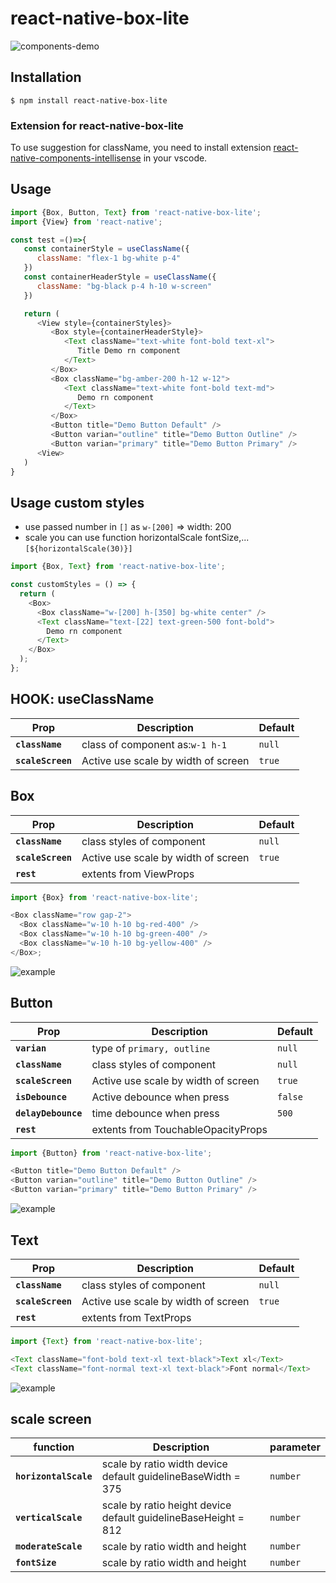 # react-native-box-lite

![components-demo](https://github.com/sangyuo/react-native-components/blob/main/src/example/example-1.png)

## Installation

`$ npm install react-native-box-lite`

### Extension for react-native-box-lite

To use suggestion for className, you need to install extension [react-native-components-intellisense](https://marketplace.visualstudio.com/items?itemName=SangYuo.react-native-components-intellisense) in your vscode.

## Usage

```js
import {Box, Button, Text} from 'react-native-box-lite';
import {View} from 'react-native';

const test =()=>{
   const containerStyle = useClassName({
      className: "flex-1 bg-white p-4"
   })
   const containerHeaderStyle = useClassName({
      className: "bg-black p-4 h-10 w-screen"
   })

   return (
      <View style={containerStyles}>
         <Box style={containerHeaderStyle}>
            <Text className="text-white font-bold text-xl">
               Title Demo rn component
            </Text>
         </Box>
         <Box className="bg-amber-200 h-12 w-12">
            <Text className="text-white font-bold text-md">
               Demo rn component
            </Text>
         </Box>
         <Button title="Demo Button Default" />
         <Button varian="outline" title="Demo Button Outline" />
         <Button varian="primary" title="Demo Button Primary" />
      <View>
   )
}
```

## Usage custom styles

- use passed number in `[]` as `w-[200]` => width: 200
- scale you can use function horizontalScale fontSize,... `[${horizontalScale(30)}]`

```js
import {Box, Text} from 'react-native-box-lite';

const customStyles = () => {
  return (
    <Box>
      <Box className="w-[200] h-[350] bg-white center" />
      <Text className="text-[22] text-green-500 font-bold">
        Demo rn component
      </Text>
    </Box>
  );
};
```

## HOOK: useClassName

| Prop              | Description                         | Default |
| ----------------- | ----------------------------------- | ------- |
| **`className`**   | class of component as:`w-1 h-1`     | `null`  |
| **`scaleScreen`** | Active use scale by width of screen | `true`  |

## Box

| Prop              | Description                         | Default |
| ----------------- | ----------------------------------- | ------- |
| **`className`**   | class styles of component           | `null`  |
| **`scaleScreen`** | Active use scale by width of screen | `true`  |
| **`rest`**        | extents from ViewProps              |         |

```js
import {Box} from 'react-native-box-lite';

<Box className="row gap-2">
  <Box className="w-10 h-10 bg-red-400" />
  <Box className="w-10 h-10 bg-green-400" />
  <Box className="w-10 h-10 bg-yellow-400" />
</Box>;
```

![example](https://github.com/sangyuo/react-native-components/blob/main/src/example/example-box.png)

## Button

| Prop                | Description                         | Default |
| ------------------- | ----------------------------------- | ------- |
| **`varian`**        | type of `primary, outline `         | `null`  |
| **`className`**     | class styles of component           | `null`  |
| **`scaleScreen`**   | Active use scale by width of screen | `true`  |
| **`isDebounce`**    | Active debounce when press          | `false` |
| **`delayDebounce`** | time debounce when press            | `500`   |
| **`rest`**          | extents from TouchableOpacityProps  |         |

```js
import {Button} from 'react-native-box-lite';

<Button title="Demo Button Default" />
<Button varian="outline" title="Demo Button Outline" />
<Button varian="primary" title="Demo Button Primary" />

```

![example](https://github.com/sangyuo/react-native-components/blob/main/src/example/example-button.png)

## Text

| Prop              | Description                         | Default |
| ----------------- | ----------------------------------- | ------- |
| **`className`**   | class styles of component           | `null`  |
| **`scaleScreen`** | Active use scale by width of screen | `true`  |
| **`rest`**        | extents from TextProps              |         |

```js
import {Text} from 'react-native-box-lite';

<Text className="font-bold text-xl text-black">Text xl</Text>
<Text className="font-normal text-xl text-black">Font normal</Text>
```

![example](https://github.com/sangyuo/react-native-components/blob/main/src/example/example-text.png)

## scale screen

| function              | Description                                                    | parameter |
| --------------------- | -------------------------------------------------------------- | --------- |
| **`horizontalScale`** | scale by ratio width device default guidelineBaseWidth = 375   | `number`  |
| **`verticalScale`**   | scale by ratio height device default guidelineBaseHeight = 812 | `number`  |
| **`moderateScale`**   | scale by ratio width and height                                | `number`  |
| **`fontSize`**        | scale by ratio width and height                                | `number`  |

